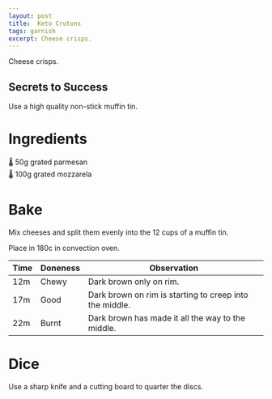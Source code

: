 ```yaml
---
layout: post
title:  Keto Crutons
tags: garnish
excerpt: Cheese crisps.
---
```

Cheese crisps.

## Secrets to Success
Use a high quality non-stick muffin tin.

# Ingredients
🌡️ 50g grated parmesan  
🌡️ 100g grated mozzarela

# Bake
Mix cheeses and split them evenly into the 12 cups of a muffin tin.

Place in 180c in convection oven.

Time|Doneness|Observation
-|-|-
12m|Chewy|Dark brown only on rim.
17m|Good|Dark brown on rim is starting to creep into the middle.
22m|Burnt|Dark brown has made it all the way to the middle.

# Dice
Use a sharp knife and a cutting board to quarter the discs.
